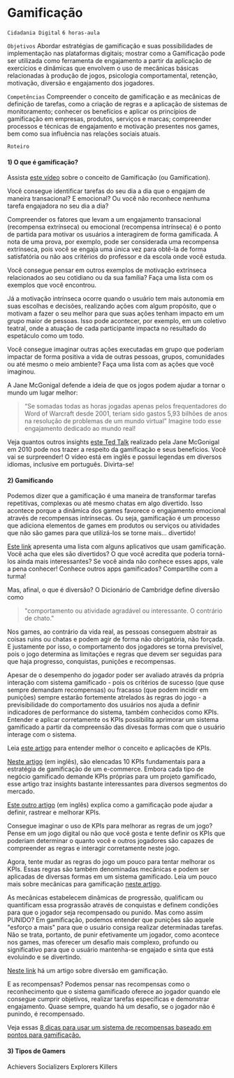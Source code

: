 # Gamificação

`Cidadania Digital` `6 horas-aula`

`Objetivos` Abordar estratégias de gamificação e suas possibilidades de implementação nas plataformas digitais; mostrar como a Gamificação pode ser utilizada como ferramenta de engajamento a partir da aplicação de exercícios e dinâmicas que envolvem o uso de mecânicas básicas relacionadas à produção de jogos, psicologia comportamental, retenção, motivação, diversão e engajamento dos jogadores.  

`Competências` Compreender o conceito de gamificação e as mecânicas de definição de tarefas, como a criação de regras e a aplicação de sistemas de monitoramento; conhecer os benefícios e aplicar os princípios de gamificação em empresas, produtos, serviços e marcas; compreender processos e técnicas de engajamento e motivação presentes nos games, bem como sua influência nas relações sociais atuais.

`Roteiro`

#### 1) O que é gamificação?

Assista [este vídeo]( https://www.youtube.com/watch?v=UI4ZhYwI9F0) sobre o conceito de Gamificação (ou Gamification).

Você consegue identificar tarefas do seu dia a dia que o engajam de maneira transacional? E emocional? Ou você não reconhece nenhuma tarefa engajadora no seu dia a dia?

Compreender os fatores que levam a um engajamento transacional (recompensa extrínseca) ou emocional (recompensa intrínseca) é o ponto de partida para motivar os usuários a interagirem de forma gamificada. A nota de uma prova, por exemplo, pode ser considerada uma recompensa extrínseca, pois você se engaja uma única vez para obtê-la de forma satisfatória ou não aos critérios do professor e da escola onde você estuda. 

Você consegue pensar em outros exemplos de motivação extrínseca relacionados ao seu cotidiano ou da sua família? Faça uma lista com os exemplos que você encontrou.

Já a motivação intrínseca ocorre quando o usuário tem mais autonomia em suas escolhas e decisões, realizando ações com algum propósito, que o motivam a fazer o seu melhor para que suas ações tenham impacto em um grupo maior de pessoas. Isso pode acontecer, por exemplo, em um coletivo teatral, onde a atuação de cada participante impacta no resultado do espetáculo como um todo.

Você consegue imaginar outras ações executadas em grupo que poderiam impactar de forma positiva a vida de outras pessoas, grupos, comunidades ou até mesmo o meio ambiente? Faça uma lista com as ações que você imaginou.

A Jane McGonigal defende a ideia de que os jogos podem ajudar a tornar o mundo um lugar melhor: 
>“Se somadas todas as horas jogadas apenas pelos frequentadores do Word of Warcraft desde 2001, teriam sido gastos 5,93 bilhões de anos na resolução de problemas de um mundo virtual”
Imagine todo esse engajamento dedicado ao mundo real! 

Veja quantos outros insights [este Ted Talk]( https://www.ted.com/talks/jane_mcgonigal_gaming_can_make_a_better_world) realizado pela Jane McGonigal em 2010 pode nos trazer a respeito da gamificação e seus benefícios. Você vai se surpreender! O vídeo está em inglês e possui legendas em diversos idiomas, inclusive em português. Divirta-se!

#### 2) Gamificando

Podemos dizer que a gamificação é uma maneira de transformar tarefas repetitivas, complexas ou até mesmo chatas em algo divertido. Isso acontece porque a dinâmica dos games favorece o engajamento emocional através de recompensas intrínsecas. Ou seja, gamificação é um processo que adiciona elementos de games em produtos ou serviços ou atividades que não são games para que utilizá-los se torne  mais... divertido!

[Este link](https://blog.engage.bz/10-aplicativos-que-usam-gamification) apresenta uma lista com alguns aplicativos que usam gamificação. Você acha que eles são divertidos? O que você acredita que poderia torná-los ainda mais interessantes? Se você ainda não conhece esses apps, vale a pena conhecer! Conhece outros apps gamificados? Compartilhe com a turma!

Mas, afinal, o que é diversão? O Dicionário de Cambridge define diversão como
>"comportamento ou atividade agradável ou interessante. O contrário de chato."

Nos games, ao contrário da vida real, as pessoas conseguem abstrair as coisas ruins ou chatas e podem agir de forma não obrigatória, não forçada. E justamente por isso, o comportamento dos jogadores se torna previsível, pois o jogo determina as limitações e regras que devem ser seguidas para que haja progresso, conquistas, punições e recompensas. 

Apesar de o desempenho do jogador poder ser avaliado através da própria interação com sistema gamificado - pois os critérios de sucesso (que quse sempre demandam recompensas) ou fracasso (que podem incidir em punições) sempre estarão fortemente atrelados às regras do jogo - a previsibilidade do comportamento dos usuários nos ajuda a definir indicadores de performance do sistema, também conhecidos como KPIs. Entender e aplicar corretamente os KPIs possibilita aprimorar um sistema gamificado a partir da compreensão das divesas formas com que o usuário interage com o sistema.

Leia [este artigo](https://endeavor.org.br/estrategia-e-gestao/kpi) para entender melhor o conceito e aplicações de KPIs. 

[Neste artigo](https://www.brainsins.com/en/blog/top-10-kpis-gamification-strategy/2711) (em inglês), são elencadas 10 KPIs fundamentais para a estratégia de gamificação de um e-commerce. Embora cada tipo de negócio gamificado demande KPIs próprias para um projeto gamificado, esse artigo traz insights bastante interessantes para diversos segmentos do mercado.

[Este outro artigo](https://www.inboundlogistics.com/cms/article/gamification-a-new-way-of-tracking-and-improving-KPIs) (em inglês) explica como a gamificação pode ajudar a definir, rastrear e melhorar KPIs.

Consegue imaginar o uso de KPIs para melhorar as regras de um jogo? Pense em um jogo digital ou não que você gosta e tente definir os KPIs que poderiam determinar o quanto você e outros jogadores são capazes de compreender as regras e interagir corretamente neste jogo.

Agora, tente mudar as regras do jogo um pouco para tentar melhorar os KPIs. Essas regras são também denominadas mecânicas e podem ser aplicadas de diversas formas em um sistema gamificado. Leia um pouco mais sobre mecânicas para gamificação [neste artigo](https://www.skillbuilderlms.com/br/lms-gamification-game-mechanics).

As mecânicas estabelecem dinâmicas de progressão, qualificam ou quantificam essa prograssão através de conquistas e definem condições para que o jogador seja recompensado ou punido. Mas como assim PUNIDO? Em gamificação, podemos entender que punições são aquele "esforço a mais" para que o usuário consiga realizar determinadas tarefas. Não se trata, portanto, de punir efetivamente um jogador, como acontece nos games, mas oferecer um desafio mais complexo, profundo ou significativo para que o usuário mantenha-se engajado e sinta que está evoluindo e se divertindo.

[Neste link](https://rockcontent.com/blog/gamification) há um artigo sobre diversão em gamificação.

E as recompensas? Podemos pensar nas recompensas como o reconhecimento que o sistema gamificado oferece ao jogador quando ele consegue cumprir objetivos, realizar tarefas específicas e demonstrar engajamento. Quase sempre, quando há um desafio, se o jogador não é punindo, é recompensado.

Veja essas [8 dicas para usar um sistema de recompensas baseado em pontos para gamificação.](https://www.moodlelivre.com.br/noticias/2359-8-dicas-para-usar-um-sistema-de-recompensas-baseado-em-pontos-para-gamificacao)

#### 3) Tipos de Gamers

Achievers
Socializers
Explorers
Killers







